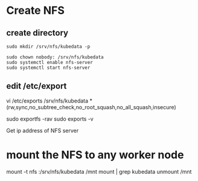 # Create NFS
## create directory
```
sudo mkdir /srv/nfs/kubedata -p
```
```
sudo chown nobody: /srv/nfs/kubedata
sudo systemctl enable nfs-server
sudo systemctl start nfs-server
```
## edit /etc/export
vi /etc/exports
/srv/nfs/kubedata   *(rw,sync,no_subtree_check,no_root_squash,no_all_squash,insecure)

sudo exportfs -rav
sudo exports -v

Get ip address of NFS server 

# mount the NFS to any worker node
mount -t nfs  <ip-addr>:/srv/nfs/kubedata /mnt
mount | grep kubedata
unmount /mnt 